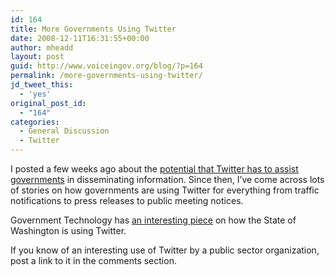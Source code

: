 ```yaml
---
id: 164
title: More Governments Using Twitter
date: 2008-12-11T16:31:55+00:00
author: mheadd
layout: post
guid: http://www.voiceingov.org/blog/?p=164
permalink: /more-governments-using-twitter/
jd_tweet_this:
  - 'yes'
original_post_id:
  - "164"
categories:
  - General Discussion
  - Twitter
---
```

I posted a few weeks ago about the <a href="http://www.voiceingov.org/blog/?p=154" target="_blank">potential that Twitter has to assist governments</a> in disseminating information. Since then, I&#8217;ve come across lots of stories on how governments are using Twitter for everything from traffic notifications to press releases to public meeting notices.

Government Technology has <a href="http://www.govtech.com/gt/articles/423688" target="_blank">an interesting piece</a> on how the State of Washington is using Twitter.

If you know of an interesting use of Twitter by a public sector organization, post a link to it in the comments section.